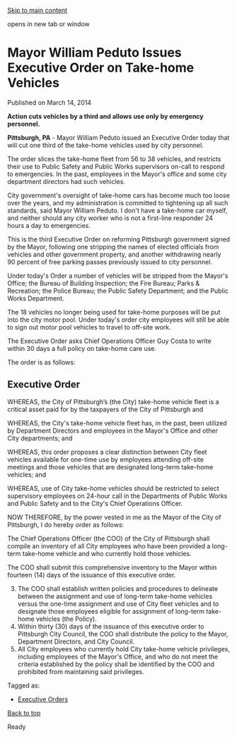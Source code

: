 [Skip to main content](https://www.pittsburghpa.gov/City-Government/Mayor/Executive-Orders/Mayor-William-Peduto-Issues-Executive-Order-on-Take-home-Vehicles#main-content)

opens in new tab or window

# Mayor William Peduto Issues Executive Order on Take-home Vehicles

Published on March 14, 2014

**Action cuts vehicles by a third and allows use only by emergency personnel.**

**Pittsburgh, PA** \- Mayor William Peduto issued an Executive Order today that will cut one third of the take-home vehicles used by city personnel.

The order slices the take-home fleet from 56 to 38 vehicles, and restricts their use to Public Safety and Public Works supervisors on-call to respond to emergencies. In the past, employees in the Mayor's office and some city department directors had such vehicles.

City government's oversight of take-home cars has become much too loose over the years, and my administration is committed to tightening up all such standards, said Mayor William Peduto. I don't have a take-home car myself, and neither should any city worker who is not a first-line responder 24 hours a day to emergencies.

This is the third Executive Order on reforming Pittsburgh government signed by the Mayor, following one stripping the names of elected officials from vehicles and other government property, and another withdrawing nearly 90 percent of free parking passes previously issued to city personnel.

Under today's Order a number of vehicles will be stripped from the Mayor's Office; the Bureau of Building Inspection; the Fire Bureau; Parks & Recreation; the Police Bureau; the Public Safety Department; and the Public Works Department.

The 18 vehicles no longer being used for take-home purposes will be put into the city motor pool. Under today's order city employees will still be able to sign out motor pool vehicles to travel to off-site work.

The Executive Order asks Chief Operations Officer Guy Costa to write within 30 days a full policy on take-home care use.

The order is as follows:

## Executive Order

WHEREAS, the City of Pittsburgh’s (the City) take-home vehicle fleet is a critical asset paid for by the taxpayers of the City of Pittsburgh and

WHEREAS, the City's take-home vehicle fleet has, in the past, been utilized by Department Directors and employees in the Mayor's Office and other City departments; and

WHEREAS, this order proposes a clear distinction between City fleet vehicles available for one-time use by employees attending off-site meetings and those vehicles that are designated long-term take-home vehicles; and

WHEREAS, use of City take-home vehicles should be restricted to select supervisory employees on 24-hour call in the Departments of Public Works and Public Safety and to the City's Chief Operations Officer.

NOW THEREFORE, by the power vested in me as the Mayor of the City of Pittsburgh, I do hereby order as follows:

The Chief Operations Officer (the COO) of the City of Pittsburgh shall compile an inventory of all City employees who have been provided a long-term take-home vehicle and who currently hold those vehicles.

The COO shall submit this comprehensive inventory to the Mayor within fourteen (14) days of the issuance of this executive order.

3. The COO shall establish written policies and procedures to delineate between the assignment and use of long-term take-home vehicles versus the one-time assignment and use of City fleet vehicles and to designate those employees eligible for assignment of long-term take-home vehicles (the Policy).
4. Within thirty (30) days of the issuance of this executive order to Pittsburgh City Council, the COO shall distribute the policy to the Mayor, Department Directors, and City Council.
5. All City employees who currently hold City take-home vehicle privileges, including employees of the Mayor's Office, and who do not meet the criteria established by the policy shall be identified by the COO and prohibited from maintaining said privileges.

Tagged as:

- [Executive Orders](https://www.pittsburghpa.gov/News-articles?dlv_OC%20CL%20City%20News%20Listing=(dd_OC%20News%20Categories=Executive%20Orders))

[Back to top](https://www.pittsburghpa.gov/City-Government/Mayor/Executive-Orders/Mayor-William-Peduto-Issues-Executive-Order-on-Take-home-Vehicles#body-top)

Ready
